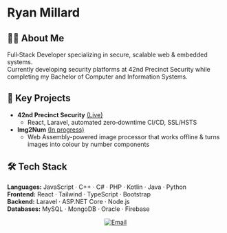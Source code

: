 # Ryan Millard

## 👨‍💻 About Me
Full‑Stack Developer specializing in secure, scalable web & embedded systems.  
Currently developing security platforms at 42nd Precinct Security while completing my Bachelor of Computer and Information Systems.

## 🚀 Key Projects
- **42nd Precinct Security** [(Live)](42ndprecinct.co.za)  
  - React, Laravel, automated zero‑downtime CI/CD, SSL/HSTS
- **Img2Num** [(In progress)](https://github.com/Ryan-Millard/Img2Num)  
  - Web Assembly-powered image processor that works offline & turns images into colour by number components

## 🛠️ Tech Stack
**Languages:** JavaScript · C++ · C# · PHP · Kotlin · Java · Python  
**Frontend:** React · Tailwind · TypeScript · Bootstrap  
**Backend:** Laravel · ASP.NET Core · Node.js  
**Databases:** MySQL · MongoDB · Oracle · Firebase  

<p align="center">
  <a href="mailto:millardryandevon@gmail.com"><img src="https://img.shields.io/badge/Email-D14836?style=for-the-badge&logo=gmail&logoColor=white" alt="Email"/></a>
</p>

